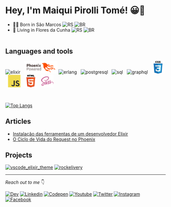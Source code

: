 # Hey, I'm Maiqui Pirolli Tomé!  😀👋
- 👶🏻 Born in São Marcos <img src="https://raw.githubusercontent.com/stevenrskelton/flag-icon/master/png/75/br/rio_grande_do_sul.png" alt="RS" width="16" height="11"/> <img src="https://raw.githubusercontent.com/stevenrskelton/flag-icon/master/png/16/country-4x3/br.png" alt="BR" width="16" height="11"/>
- 🏡 Living in Flores da Cunha <img src="https://raw.githubusercontent.com/stevenrskelton/flag-icon/master/png/75/br/rio_grande_do_sul.png" alt="RS" width="16" height="11"/> <img src="https://raw.githubusercontent.com/stevenrskelton/flag-icon/master/png/16/country-4x3/br.png" alt="BR" width="16" height="11"/>
<br /><br />

## Languages and tools

<img alt="elixir" height="40" src="https://elixir-lang.org/images/logo/logo.png"> &nbsp;
<img alt="phoenix" height="40" src="https://github.com/phoenixframework/media/blob/master/badges/poweredby-phoenix-badge1-02.png">
<img alt="erlang" height="40" src="https://www.erlang.org/img/erlang.png"> &nbsp;
<img alt="postgresql" height="40" src="https://www.postgresql.org/media/img/about/press/elephant.png"> &nbsp;
<img alt="sql" height="40" src="https://image.flaticon.com/icons/png/512/2772/2772128.png"> &nbsp;
<img alt="graphql" height="40" src="https://graphql.org/img/logo.svg"> &nbsp;
<img alt="css3" height="40" src="https://raw.githubusercontent.com/devicons/devicon/master/icons/css3/css3-original-wordmark.svg"> &nbsp;
<img alt="javascript" height="40" src="https://raw.githubusercontent.com/devicons/devicon/master/icons/javascript/javascript-original.svg"> &nbsp;
<img alt="html5" height="40" src="https://raw.githubusercontent.com/devicons/devicon/master/icons/html5/html5-original-wordmark.svg"> &nbsp;
<img alt="sass" height="40" src="https://raw.githubusercontent.com/devicons/devicon/master/icons/sass/sass-original.svg"> &nbsp;

<br />

[![Top Langs](https://github-readme-stats.vercel.app/api/top-langs/?username=maiquitome&langs_count=20&theme=radical)](https://github-readme-stats.vercel.app/api/top-langs/?username=maiquitome&langs_count=20&theme=radical)

## Articles
- [Instalação das ferramentas de um desenvolvedor Elixir](https://dev.to/maiquitome/instalacao-das-ferramentas-de-um-desenvolvedor-elixir-1bjm)
- [O Ciclo de Vida do Request no Phoenix](https://dev.to/maiquitome/o-ciclo-de-vida-do-request-no-phoenix-53e7)

## Projects

[![vscode_elixir_theme](https://github-readme-stats.vercel.app/api/pin/?username=maiquitome&repo=vscode_elixir_theme&theme=radical)](https://github.com/maiquitome/vscode_elixir_theme)
[![rockelivery](https://github-readme-stats.vercel.app/api/pin/?username=maiquitome&repo=rockelivery_api&theme=radical)](https://github.com/maiquitome/rockelivery_api)
<hr>

*Reach out to me* 👇

[![Dev](https://img.shields.io/badge/DEV-000000?style=flat-square&logo=dev.to&logoColor=white "Dev")](https://dev.to/maiquitome)
[![Linkedin](https://img.shields.io/badge/LinkedIn-0A66C2.svg?&style=flat-square&logo=linkedin&logoColor=white "Linkedin")](https://www.linkedin.com/in/maiquitome)
[![Codepen](https://img.shields.io/badge/Codepen-000000?style=flat-square&logo=codepen&logoColor=white "Codepen")](https://codepen.io/maiquitome)
[![Youtube](https://img.shields.io/badge/YouTube-FF0000?style=flat-square&logo=youtube&logoColor=white "Youtube")](https://www.youtube.com/channel/UCoXn0XyxLsKpIE5px0UNuEw)
[![Twitter](https://img.shields.io/badge/Twitter-1DA1F2?&style=flat-square&logo=twitter&logoColor=white "Twitter")](https://twitter.com/MaiquiTome)
[![Instagram](https://img.shields.io/badge/Instagram-D8226B.svg?&style=flat-square&logo=instagram&logoColor=white "Instagram")](https://www.instagram.com/maiquitome)
[![Facebook](https://img.shields.io/badge/Facebook-0674E7.svg?&style=flat-square&logo=facebook&logoColor=white "Facebook")](https://www.facebook.com/maiquitome)
